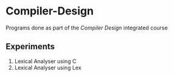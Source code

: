 # Compiler-Design

Programs done as part of the *Compiler Design* integrated course

## Experiments

1. Lexical Analyser using C
2. Lexical Analyser using Lex

